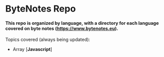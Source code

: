 # ByteNotes Repo

#### This repo is organized by language, with a directory for each language covered on byte notes (https://www.bytenotes.eu).


Topics covered (always being updated):
* Array [**Javascript**]
